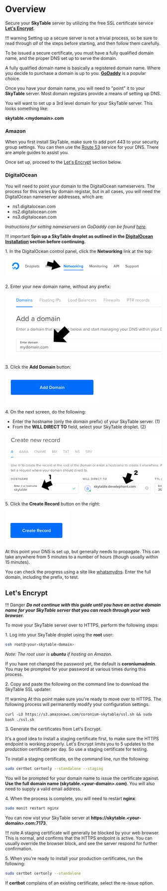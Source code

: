 # Overview

Secure your __SkyTable__ server by utilizing the free SSL certificate service __[Let's Encrypt](https://letsencrypt.org/)__.

!!! warning
    Setting up a secure server is not a trivial process, so be sure to read through _all_ of the steps before starting, and then follow them carefully.

To be issued a secure certificate, you must have a fully qualified domain name, and the proper DNS set up to serve the domain.

A fully qualified domain name is basically a registered domain name. Where you decide to purchase a domain is up to you. __[GoDaddy](https://www.godaddy.com/)__ is a popular choice. 

Once you have your domain name, you will need to "point" it to your __SkyTable__ server. Most domain registars provide a means of setting up DNS.

You will want to set up a 3rd level domain for your SkyTable server. This looks something like:

__skytable.<mydomain\>.com__

### Amazon

When you first install SkyTable, make sure to add port 443 to your security group settings. You can then use the [Route 53](https://console.aws.amazon.com/route53/home) service for your DNS. There are ample guides to assist you. 

Once set up, proceed to the [Let's Encrypt](#lets-encrypt) section below.

### DigitalOcean

You will need to point your domain to the DigitalOcean nameservers. The process for this varies by domain registar, but in all cases, you will need the DigitalOcean nameserver addresses, which are:

  - ns1.digitalocean.com
  - ns2.digitalocean.com
  - ns3.digitalocean.com

_Instructions for setting nameservers on GoDaddy can be found [here](https://www.godaddy.com/help/set-custom-nameservers-for-domains-registered-with-godaddy-12317)._

!!! important
    __Spin up a SkyTable droplet as outlined in the [DigitalOcean Installation](install/digitalocean) section before continuing.__

1\. In the DigitalOcean control panel, click the __Networking__ link at the top:

![ssl-step1](imgs/ssl-step01.png)

2\. Enter your new domain name, without any prefix:

![ssl-step2](imgs/ssl-step02.png)

3\. Click the __Add Domain__ button:

![ssl-step3](imgs/ssl-step03.png)

4\. On the next screen, do the following:

 - Enter the hostname (only the domain prefix) of your SkyTable server. (1)
 - From the __WILL DIRECT TO__ field, select your SkyTable droplet. (2)

![ssl-step4](imgs/ssl-step04.png)

5\. Click the __Create Record__ button on the right:

![ssl-step5](imgs/ssl-step05.png)

At this point your DNS is set up, but generally needs to propagate. This can take anywhere from 5 minutes to a number of hours (though usually within 15 minutes). 

You can check the progress using a site like [whatsmydns](https://www.whatsmydns.net/#A/). Enter the full domain, including the prefix, to test.

## Let's Encrypt

!!! Danger
    ___Do not continue with this guide until you have an active domain name for your SkyTable server that you can reach through your web browser.___

To move your SkyTable server over to HTTPS, perform the following steps:

1\. Log into your SkyTable droplet using the __root__ user:

```sh
ssh root@<your-skytable-domain>
```

_Note: The root user is __ubuntu__ if hosting on Amazon._

If you have not changed the password yet, the default is __coroniumadmin__. You may be prompted for your password at various times during this process.

2\. Copy and paste the following on the command line to download the SkyTable SSL updater:

!!! warning
    At this point make sure you're ready to move over to HTTPS. The following process will permanently modify your configuration settings.

`curl -LO https://s3.amazonaws.com/coronium-skytable/ssl.sh && sudo bash ./ssl.sh`

3\. Generate the certificates from Let's Encrypt.

It's a good idea to install a staging certificate first, to make sure the HTTPS endpoint is working properly. Let's Encrypt limits you to 5 updates to the _production_ certificate per day. So use a staging certificate for testing.

To install a staging certificate, on the command line, run the following:

```sh
sudo certbot certonly --standalone --staging
```

You will be prompted for your domain name to issue the certificate against. __Use the full domain name (skytable.<your-domain\>.com)__. You will also need to supply a valid email address.

4\. When the process is complete, you will need to restart __nginx__:

```sh
sudo monit restart nginx
```

You can now vist your SkyTable server at __https://skytable.<your-domain\>.com:7173__.

!!! note
    A staging certificate will generally be blocked by your web browser. This is normal, and confirms that the HTTPS endpoint is active. You can usually override the browser block, and see the server respond for further confirmation.

5\. When you're ready to install your production certificates, run the following:

```sh
sudo certbot certonly --standalone
```

If __certbot__ complains of an existing certificate, select the re-issue option.